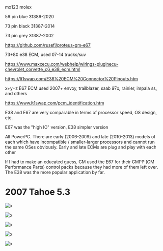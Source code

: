 mx123 molex

56 pin blue 
31386-2020

73 pin black
31387-2014

73 pin grey
31387-2002

https://github.com/rusefi/proteus-gm-e67

73+80   e38 ECM, used 07-14 trucks/suv

https://www.maxxecu.com/webhelp/wirings-pluginecu-chevrolet_corvette_c6_e38_ecm.html

https://lt1swap.com/E38%20ECM%20Connector%20Pinouts.htm

x+y+z E67 ECM used 2007+ envoy, trailblazer, saab 97x, rainier, impala ss, and others

https://www.lt1swap.com/pcm_identification.htm


E38 and E67 are very comparable in terms of processor speed, OS design, etc.

E67 was the "high IO" version, E38 simpler version

All PowerPC. There are early (2006-2009) and late (2010-2013) models of each which have incompatible / smaller-larger processors and cannot run the same OSes obviously. Early and late ECMs are plug and play with each other

If I had to make an educated guess, GM used the E67 for their GMPP (GM Performance Parts) control packs because they had more of them left over. The E38 was the more popular application by far.



# 2007 Tahoe 5.3

![x](OEM-Docs/GM/2007-tahoe-5.3-vin0-1.png)

![x](OEM-Docs/GM/2007-tahoe-5.3-vin0-2.png)

![x](OEM-Docs/GM/2007-tahoe-5.3-vin0-3.png)

![x](OEM-Docs/GM/2007-tahoe-5.3-vin0-4.png)

![x](OEM-Docs/GM/2007-tahoe-5.3-vin0-5.png)